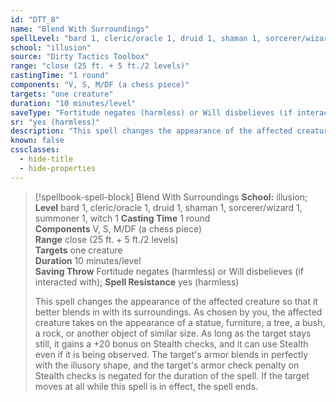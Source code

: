 ```yaml
---
id: "DTT_8"
name: "Blend With Surroundings"
spellLevel: "bard 1, cleric/oracle 1, druid 1, shaman 1, sorcerer/wizard 1, summoner 1, witch 1"
school: "illusion"
source: "Dirty Tactics Toolbox"
range: "close (25 ft. + 5 ft./2 levels)"
castingTime: "1 round"
components: "V, S, M/DF (a chess piece)"
targets: "one creature"
duration: "10 minutes/level"
saveType: "Fortitude negates (harmless) or Will disbelieves (if interacted with)"
sr: "yes (harmless)"
description: "This spell changes the appearance of the affected creature so that it better blends in with its surroundings. As chosen by you, the affected creature takes on the appearance of a statue, furniture, a tree, a bush, a rock, or another object of similar size. As long as the target stays still, it gains a +20 bonus on Stealth checks, and it can use Stealth even if it is being observed. The target's armor blends in perfectly with the illusory shape, and the target's armor check penalty on Stealth checks is negated for the duration of the spell. If the target moves at all while this spell is in effect, the spell ends."
known: false
cssclasses:
  - hide-title
  - hide-properties
---
```


> [!spellbook-spell-block] Blend With Surroundings
> **School:** illusion; **Level** bard 1, cleric/oracle 1, druid 1, shaman 1, sorcerer/wizard 1, summoner 1, witch 1
> **Casting Time** 1 round  
> **Components** V, S, M/DF (a chess piece)  
> **Range** close (25 ft. + 5 ft./2 levels)  
> **Targets** one creature  
> **Duration** 10 minutes/level  
> **Saving Throw** Fortitude negates (harmless) or Will disbelieves (if interacted with); **Spell Resistance** yes (harmless)
> 
> This spell changes the appearance of the affected creature so that it better blends in with its surroundings. As chosen by you, the affected creature takes on the appearance of a statue, furniture, a tree, a bush, a rock, or another object of similar size. As long as the target stays still, it gains a +20 bonus on Stealth checks, and it can use Stealth even if it is being observed. The target's armor blends in perfectly with the illusory shape, and the target's armor check penalty on Stealth checks is negated for the duration of the spell. If the target moves at all while this spell is in effect, the spell ends.